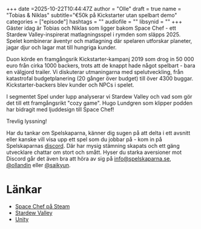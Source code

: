 +++
date =2025-10-22T10:44:47Z
author = "Olle"
draft = true 
name = "Tobias & Niklas"
subtitle="€50k på Kickstarter utan spelbart demo"
categories = ["episode"]
hashtags = ""
audiofile = ""
libsynid = ""
+++
Gäster idag är Tobias och Niklas som ligger bakom Space Chef - ett Stardew Valley-inspirerat matlagningsspel i rymden som släpps 2025. Spelet kombinerar äventyr och matlagning där spelaren utforskar planeter, jagar djur och lagar mat till hungriga kunder.

Duon körde en framgångsrik Kickstarter-kampanj 2019 som drog in 50 000 euro från cirka 1000 backers, trots att de knappt hade något spelbart - bara en välgjord trailer. Vi diskuterar utmaningarna med spelutveckling, från katastrofal budgetplanering (20 gånger över budget) till över 4300 buggar. Kickstarter-backers blev kunder och NPCs i spelet.

I segmentet Spel under lupp analyserar vi Stardew Valley och vad som gör det till ett framgångsrikt "cozy game". Hugo Lundgren som klipper podden har bidragit med ljuddesign till Space Chef!

Trevlig lyssning!

Har du tankar om Spelskaparna, känner dig sugen på att delta i ett avsnitt eller kanske vill visa upp ett spel som du jobbar på - kom in på Spelskaparnas [discord](https://discord.gg/hBHEXss). Där har mysig stämning skapats och ett gäng utvecklare chattar om stort och smått. Hyser du starka aversioner mot Discord går det även bra att höra av sig på info@spelskaparna.se, [@ollandin](https://twitter.com/ollelandin) eller [@saikyun](https://twitter.com/Saikyun).

# Länkar
* [Space Chef på Steam](https://store.steampowered.com/app/1272290/Space_Chef/)
* [Stardew Valley](https://store.steampowered.com/app/413150/Stardew_Valley/)
* [Unity](https://unity.com/)